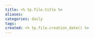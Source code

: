```yaml
---
title: <% tp.file.title %>
aliases: 
categories: daily
tags: 
created: <% tp.file.creation_date() %>
---
```

